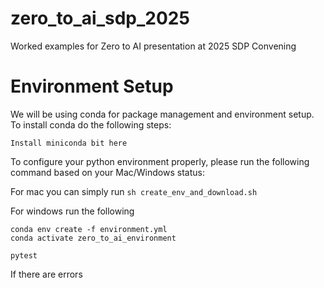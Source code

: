 # zero_to_ai_sdp_2025
Worked examples for Zero to AI presentation at 2025 SDP Convening

# Environment Setup
We will be using conda for package management and environment setup. To install conda do the following steps:

``` Install miniconda bit here ```

To configure your python environment properly, please run the following command based on your Mac/Windows status:

For mac you can simply run
```sh create_env_and_download.sh```

For windows run the following
```
conda env create -f environment.yml
conda activate zero_to_ai_environment

pytest
```

If there are errors 